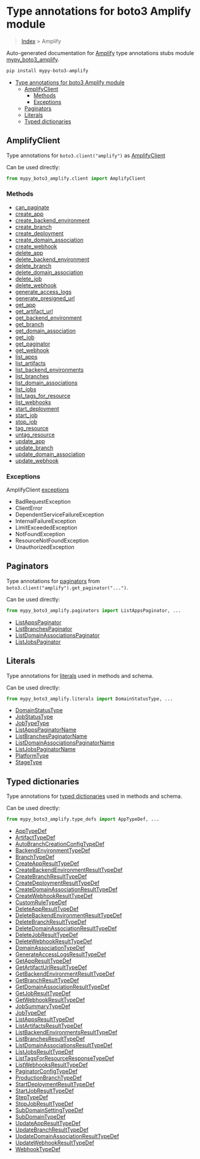 # Type annotations for boto3 Amplify module

> [Index](..) > Amplify

Auto-generated documentation for
[Amplify](https://boto3.amazonaws.com/v1/documentation/api/1.17.73/reference/services/amplify.html#Amplify)
type annotations stubs module
[mypy_boto3_amplify](https://pypi.org/project/mypy-boto3-amplify/).

```bash
pip install mypy-boto3-amplify
```

- [Type annotations for boto3 Amplify module](#type-annotations-for-boto3-amplify-module)
  - [AmplifyClient](#amplifyclient)
    - [Methods](#methods)
    - [Exceptions](#exceptions)
  - [Paginators](#paginators)
  - [Literals](#literals)
  - [Typed dictionaries](#typed-dictionaries)

## AmplifyClient

Type annotations for `boto3.client("amplify")` as [AmplifyClient](./client.md)

Can be used directly:

```python
from mypy_boto3_amplify.client import AmplifyClient
```

### Methods

- [can_paginate](./client.md#can_paginate)
- [create_app](./client.md#create_app)
- [create_backend_environment](./client.md#create_backend_environment)
- [create_branch](./client.md#create_branch)
- [create_deployment](./client.md#create_deployment)
- [create_domain_association](./client.md#create_domain_association)
- [create_webhook](./client.md#create_webhook)
- [delete_app](./client.md#delete_app)
- [delete_backend_environment](./client.md#delete_backend_environment)
- [delete_branch](./client.md#delete_branch)
- [delete_domain_association](./client.md#delete_domain_association)
- [delete_job](./client.md#delete_job)
- [delete_webhook](./client.md#delete_webhook)
- [generate_access_logs](./client.md#generate_access_logs)
- [generate_presigned_url](./client.md#generate_presigned_url)
- [get_app](./client.md#get_app)
- [get_artifact_url](./client.md#get_artifact_url)
- [get_backend_environment](./client.md#get_backend_environment)
- [get_branch](./client.md#get_branch)
- [get_domain_association](./client.md#get_domain_association)
- [get_job](./client.md#get_job)
- [get_paginator](./client.md#get_paginator)
- [get_webhook](./client.md#get_webhook)
- [list_apps](./client.md#list_apps)
- [list_artifacts](./client.md#list_artifacts)
- [list_backend_environments](./client.md#list_backend_environments)
- [list_branches](./client.md#list_branches)
- [list_domain_associations](./client.md#list_domain_associations)
- [list_jobs](./client.md#list_jobs)
- [list_tags_for_resource](./client.md#list_tags_for_resource)
- [list_webhooks](./client.md#list_webhooks)
- [start_deployment](./client.md#start_deployment)
- [start_job](./client.md#start_job)
- [stop_job](./client.md#stop_job)
- [tag_resource](./client.md#tag_resource)
- [untag_resource](./client.md#untag_resource)
- [update_app](./client.md#update_app)
- [update_branch](./client.md#update_branch)
- [update_domain_association](./client.md#update_domain_association)
- [update_webhook](./client.md#update_webhook)

### Exceptions

AmplifyClient [exceptions](./client.md#exceptions)

- BadRequestException
- ClientError
- DependentServiceFailureException
- InternalFailureException
- LimitExceededException
- NotFoundException
- ResourceNotFoundException
- UnauthorizedException

## Paginators

Type annotations for [paginators](./paginators.md) from
`boto3.client("amplify").get_paginator("...")`.

Can be used directly:

```python
from mypy_boto3_amplify.paginators import ListAppsPaginator, ...
```

- [ListAppsPaginator](./paginators.md#listappspaginator)
- [ListBranchesPaginator](./paginators.md#listbranchespaginator)
- [ListDomainAssociationsPaginator](./paginators.md#listdomainassociationspaginator)
- [ListJobsPaginator](./paginators.md#listjobspaginator)

## Literals

Type annotations for [literals](./literals.md) used in methods and schema.

Can be used directly:

```python
from mypy_boto3_amplify.literals import DomainStatusType, ...
```

- [DomainStatusType](./literals.md#domainstatustype)
- [JobStatusType](./literals.md#jobstatustype)
- [JobTypeType](./literals.md#jobtypetype)
- [ListAppsPaginatorName](./literals.md#listappspaginatorname)
- [ListBranchesPaginatorName](./literals.md#listbranchespaginatorname)
- [ListDomainAssociationsPaginatorName](./literals.md#listdomainassociationspaginatorname)
- [ListJobsPaginatorName](./literals.md#listjobspaginatorname)
- [PlatformType](./literals.md#platformtype)
- [StageType](./literals.md#stagetype)

## Typed dictionaries

Type annotations for [typed dictionaries](./type_defs.md) used in methods and
schema.

Can be used directly:

```python
from mypy_boto3_amplify.type_defs import AppTypeDef, ...
```

- [AppTypeDef](./type_defs.md#apptypedef)
- [ArtifactTypeDef](./type_defs.md#artifacttypedef)
- [AutoBranchCreationConfigTypeDef](./type_defs.md#autobranchcreationconfigtypedef)
- [BackendEnvironmentTypeDef](./type_defs.md#backendenvironmenttypedef)
- [BranchTypeDef](./type_defs.md#branchtypedef)
- [CreateAppResultTypeDef](./type_defs.md#createappresulttypedef)
- [CreateBackendEnvironmentResultTypeDef](./type_defs.md#createbackendenvironmentresulttypedef)
- [CreateBranchResultTypeDef](./type_defs.md#createbranchresulttypedef)
- [CreateDeploymentResultTypeDef](./type_defs.md#createdeploymentresulttypedef)
- [CreateDomainAssociationResultTypeDef](./type_defs.md#createdomainassociationresulttypedef)
- [CreateWebhookResultTypeDef](./type_defs.md#createwebhookresulttypedef)
- [CustomRuleTypeDef](./type_defs.md#customruletypedef)
- [DeleteAppResultTypeDef](./type_defs.md#deleteappresulttypedef)
- [DeleteBackendEnvironmentResultTypeDef](./type_defs.md#deletebackendenvironmentresulttypedef)
- [DeleteBranchResultTypeDef](./type_defs.md#deletebranchresulttypedef)
- [DeleteDomainAssociationResultTypeDef](./type_defs.md#deletedomainassociationresulttypedef)
- [DeleteJobResultTypeDef](./type_defs.md#deletejobresulttypedef)
- [DeleteWebhookResultTypeDef](./type_defs.md#deletewebhookresulttypedef)
- [DomainAssociationTypeDef](./type_defs.md#domainassociationtypedef)
- [GenerateAccessLogsResultTypeDef](./type_defs.md#generateaccesslogsresulttypedef)
- [GetAppResultTypeDef](./type_defs.md#getappresulttypedef)
- [GetArtifactUrlResultTypeDef](./type_defs.md#getartifacturlresulttypedef)
- [GetBackendEnvironmentResultTypeDef](./type_defs.md#getbackendenvironmentresulttypedef)
- [GetBranchResultTypeDef](./type_defs.md#getbranchresulttypedef)
- [GetDomainAssociationResultTypeDef](./type_defs.md#getdomainassociationresulttypedef)
- [GetJobResultTypeDef](./type_defs.md#getjobresulttypedef)
- [GetWebhookResultTypeDef](./type_defs.md#getwebhookresulttypedef)
- [JobSummaryTypeDef](./type_defs.md#jobsummarytypedef)
- [JobTypeDef](./type_defs.md#jobtypedef)
- [ListAppsResultTypeDef](./type_defs.md#listappsresulttypedef)
- [ListArtifactsResultTypeDef](./type_defs.md#listartifactsresulttypedef)
- [ListBackendEnvironmentsResultTypeDef](./type_defs.md#listbackendenvironmentsresulttypedef)
- [ListBranchesResultTypeDef](./type_defs.md#listbranchesresulttypedef)
- [ListDomainAssociationsResultTypeDef](./type_defs.md#listdomainassociationsresulttypedef)
- [ListJobsResultTypeDef](./type_defs.md#listjobsresulttypedef)
- [ListTagsForResourceResponseTypeDef](./type_defs.md#listtagsforresourceresponsetypedef)
- [ListWebhooksResultTypeDef](./type_defs.md#listwebhooksresulttypedef)
- [PaginatorConfigTypeDef](./type_defs.md#paginatorconfigtypedef)
- [ProductionBranchTypeDef](./type_defs.md#productionbranchtypedef)
- [StartDeploymentResultTypeDef](./type_defs.md#startdeploymentresulttypedef)
- [StartJobResultTypeDef](./type_defs.md#startjobresulttypedef)
- [StepTypeDef](./type_defs.md#steptypedef)
- [StopJobResultTypeDef](./type_defs.md#stopjobresulttypedef)
- [SubDomainSettingTypeDef](./type_defs.md#subdomainsettingtypedef)
- [SubDomainTypeDef](./type_defs.md#subdomaintypedef)
- [UpdateAppResultTypeDef](./type_defs.md#updateappresulttypedef)
- [UpdateBranchResultTypeDef](./type_defs.md#updatebranchresulttypedef)
- [UpdateDomainAssociationResultTypeDef](./type_defs.md#updatedomainassociationresulttypedef)
- [UpdateWebhookResultTypeDef](./type_defs.md#updatewebhookresulttypedef)
- [WebhookTypeDef](./type_defs.md#webhooktypedef)
